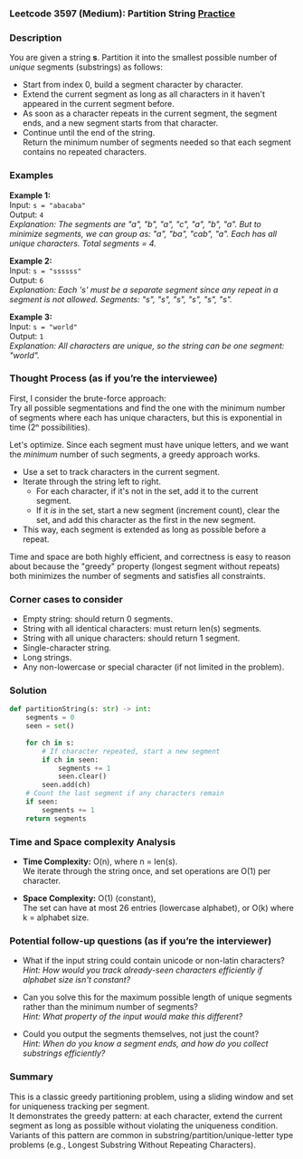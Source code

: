### Leetcode 3597 (Medium): Partition String  [Practice](https://leetcode.com/problems/partition-string)

### Description  
You are given a string **s**. Partition it into the smallest possible number of *unique* segments (substrings) as follows:  
- Start from index 0, build a segment character by character.
- Extend the current segment as long as all characters in it haven't appeared in the current segment before.
- As soon as a character repeats in the current segment, the segment ends, and a new segment starts from that character.
- Continue until the end of the string.  
Return the minimum number of segments needed so that each segment contains no repeated characters.

### Examples  

**Example 1:**  
Input: `s = "abacaba"`  
Output: `4`  
*Explanation: The segments are "a", "b", "a", "c", "a", "b", "a". But to minimize segments, we can group as: "a", "ba", "cab", "a". Each has all unique characters. Total segments = 4.*

**Example 2:**  
Input: `s = "ssssss"`  
Output: `6`  
*Explanation: Each 's' must be a separate segment since any repeat in a segment is not allowed. Segments: "s", "s", "s", "s", "s", "s".*

**Example 3:**  
Input: `s = "world"`  
Output: `1`  
*Explanation: All characters are unique, so the string can be one segment: "world".*

### Thought Process (as if you’re the interviewee)  
First, I consider the brute-force approach:  
Try all possible segmentations and find the one with the minimum number of segments where each has unique characters, but this is exponential in time (2ⁿ possibilities).

Let's optimize. Since each segment must have unique letters, and we want the *minimum* number of such segments, a greedy approach works.  
- Use a set to track characters in the current segment.
- Iterate through the string left to right.
  - For each character, if it's not in the set, add it to the current segment.
  - If it *is* in the set, start a new segment (increment count), clear the set, and add this character as the first in the new segment.
- This way, each segment is extended as long as possible before a repeat.

Time and space are both highly efficient, and correctness is easy to reason about because the "greedy" property (longest segment without repeats) both minimizes the number of segments and satisfies all constraints.

### Corner cases to consider  
- Empty string: should return 0 segments.
- String with all identical characters: must return len(s) segments.
- String with all unique characters: should return 1 segment.
- Single-character string.
- Long strings.
- Any non-lowercase or special character (if not limited in the problem).

### Solution

```python
def partitionString(s: str) -> int:
    segments = 0
    seen = set()
    
    for ch in s:
        # If character repeated, start a new segment
        if ch in seen:
            segments += 1
            seen.clear()
        seen.add(ch)
    # Count the last segment if any characters remain
    if seen:
        segments += 1
    return segments
```

### Time and Space complexity Analysis  

- **Time Complexity:** O(n), where n = len(s).  
  We iterate through the string once, and set operations are O(1) per character.

- **Space Complexity:** O(1) (constant),  
  The set can have at most 26 entries (lowercase alphabet), or O(k) where k = alphabet size.

### Potential follow-up questions (as if you’re the interviewer)  

- What if the input string could contain unicode or non-latin characters?  
  *Hint: How would you track already-seen characters efficiently if alphabet size isn't constant?*

- Can you solve this for the maximum possible length of unique segments rather than the minimum number of segments?  
  *Hint: What property of the input would make this different?*

- Could you output the segments themselves, not just the count?  
  *Hint: When do you know a segment ends, and how do you collect substrings efficiently?*

### Summary
This is a classic greedy partitioning problem, using a sliding window and set for uniqueness tracking per segment.  
It demonstrates the greedy pattern: at each character, extend the current segment as long as possible without violating the uniqueness condition.  
Variants of this pattern are common in substring/partition/unique-letter type problems (e.g., Longest Substring Without Repeating Characters).